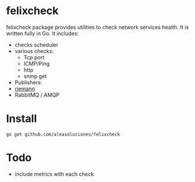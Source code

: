 felixcheck
==========

felixcheck package provides utilities to check network services health. It is written fully in Go. 
It includes:
 * checks scheduler
 * various checks:
   * Tcp port
   * ICMP/Ping
   * http
   * snmp get
 * Publishers:
  * [riemann](http://riemann.io/)
  * RabbitMQ / AMQP

Install
=======

```
go get github.com/aleasoluciones/felixcheck
```

Todo
====
 * include metrics with each check
